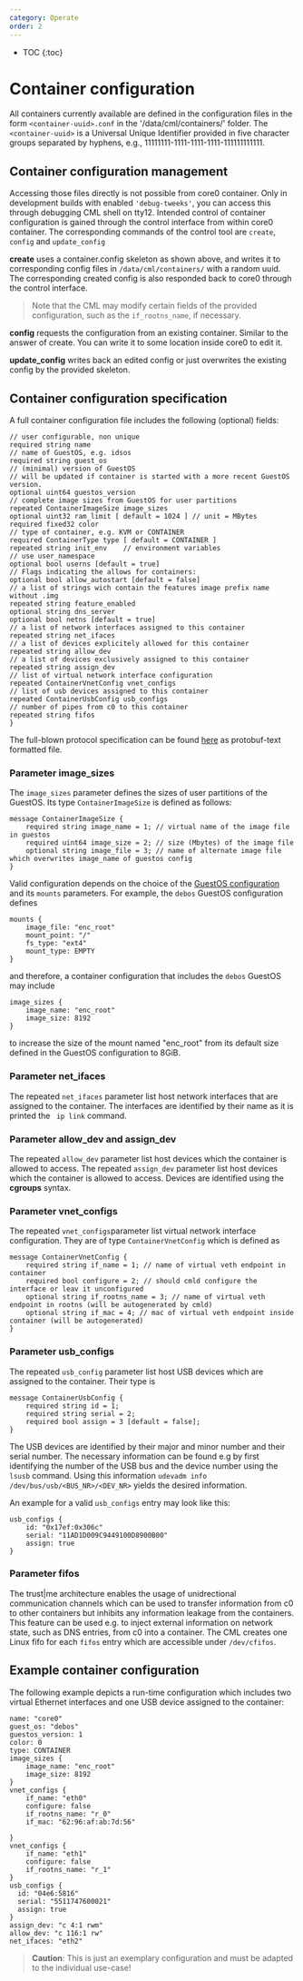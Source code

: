 ```yaml
---
category: Operate
order: 2
---
```


- TOC
{:toc}

# Container configuration

All containers currently available are defined in the configuration files in the form `<container-uuid>.conf` in the '/data/cml/containers/' folder. The `<container-uuid>` is a Universal Unique Identifier provided in five character groups separated by hyphens, e.g., 11111111-1111-1111-1111-111111111111.

## Container configuration management
Accessing those files directly is not possible from core0 container.
Only in development builds with enabled `'debug-tweeks'`, you can access this
through debugging CML shell on tty12.
Intended control of container configuration is gained through the control interface from within
core0 container.
The corresponding commands of the control tool are `create`, `config` and `update_config`

**create** uses a container.config skeleton as shown above, and writes it to corresponding
config files in `/data/cml/containers/` with a random uuid. The corresponding created config
is also responded back to core0 through the control interface.
> Note that the CML may modify certain fields of the provided configuration, such as the ```if_rootns_name```, if necessary.

**config** requests the configuration from an existing container. Similar to
the answer of create. You can write it to some location inside core0 to edit it.

**update_config**  writes back an edited config or just overwrites the existing
config by the provided skeleton.


## Container configuration specification

A full container configuration file includes the following (optional) fields:

```
// user configurable, non unique
required string name
// name of GuestOS, e.g. idsos
required string guest_os
// (minimal) version of GuestOS
// will be updated if container is started with a more recent GuestOS version.
optional uint64 guestos_version
// complete image sizes from GuestOS for user partitions
repeated ContainerImageSize image_sizes
optional uint32 ram_limit [ default = 1024 ] // unit = MBytes
required fixed32 color
// type of container, e.g. KVM or CONTAINER
required ContainerType type [ default = CONTAINER ]
repeated string init_env	// environment variables
// use user_namespace
optional bool userns [default = true]
// Flags indicating the allows for containers:
optional bool allow_autostart [default = false]
// a list of strings wich contain the features image prefix name without .img
repeated string feature_enabled
optional string dns_server
optional bool netns [default = true]
// a list of network interfaces assigned to this container
repeated string net_ifaces
// a list of devices explicitely allowed for this container
repeated string allow_dev
// a list of devices exclusively assigned to this container
repeated string assign_dev
// list of virtual network interface configuration
repeated ContainerVnetConfig vnet_configs
// list of usb devices assigned to this container 
repeated ContainerUsbConfig usb_configs
// number of pipes from c0 to this container
repeated string fifos
}
```

The full-blown protocol specification can be found [here](https://github.com/trustm3/device_fraunhofer_common_cml/blob/trustx-master/daemon/container.proto) as protobuf-text formatted file.


### Parameter image_sizes
The ```image_sizes``` parameter defines the sizes of user partitions of the GuestOS. Its type ```ContainerImageSize``` is defined as follows:

```
message ContainerImageSize {
	required string image_name = 1; // virtual name of the image file in guestos
	required uint64 image_size = 2; // size (Mbytes) of the image file
	optional string image_file = 3; // name of alternate image file which overwrites image_name of guestos config
}
```
Valid configuration depends on the choice of the [GuestOS configuration](operate/guestos_config) and its ```mounts``` parameters.
For example, the ```debos```  GuestOS configuration defines
```
mounts {
	image_file: "enc_root"
	mount_point: "/"
	fs_type: "ext4"
	mount_type: EMPTY
}
```
and therefore, a container configuration that includes the ```debos``` GuestOS
may include
```
image_sizes {
	image_name: "enc_root"
	image_size: 8192
}
```
to increase the size of the mount named "enc_root" from its default size defined in the GuestOS configuration to 8GiB.

### Parameter net_ifaces
The repeated ```net_ifaces``` parameter list host network interfaces that are assigned to the container. The interfaces are identified by their name as it is printed the ``` ip link``` command.

### Parameter allow_dev and assign_dev
The repeated ```allow_dev``` parameter list host devices which the container is allowed to access.
The repeated ```assign_dev``` parameter list host devices which the container is allowed to access.
Devices are identified using the **cgroups** syntax.

### Parameter vnet_configs
The repeated ```vnet_configs```parameter list virtual network interface configuration.
They are of type ```ContainerVnetConfig``` which is defined as

```
message ContainerVnetConfig {
	required string if_name = 1; // name of virtual veth endpoint in container
	required bool configure = 2; // should cmld configure the interface or leav it unconfigured
	optional string if_rootns_name = 3; // name of virtual veth endpoint in rootns (will be autogenerated by cmld)
	optional string if_mac = 4; // mac of virtual veth endpoint inside container (will be autogenerated)
}
```

### Parameter usb_configs
The repeated ```usb_config``` parameter list host USB devices which are assigned to the container.
Their type is 

```
message ContainerUsbConfig {
	required string id = 1;
	required string serial = 2;
	required bool assign = 3 [default = false];
}
```
The USB devices are identified by their major and minor number and their serial number. The necessary information can be found e.g by first identifying the number of the USB bus and the device number using the ```lsusb``` command.
Using this information ```udevadm info /dev/bus/usb/<BUS_NR>/<DEV_NR>``` yields the desired information.

An example for a valid ```usb_configs``` entry may look like this:
```
usb_configs {
	id: "0x17ef:0x306c"
	serial: "11AD1D009C9449100D8900B00"
	assign: true
}
```

### Parameter fifos
The trust|me architecture enables the usage of unidrectional communication channels which can be used to transfer information from c0 to other containers but inhibits any information leakage from the containers.
This feature can be used e.g. to inject external information on network state, such as DNS entries, from c0 into a container.
The CML creates one Linux fifo for each ```fifos``` entry which are accessible under ```/dev/cfifos```.


## Example container configuration

The following example depicts a run-time configuration which includes two virtual Ethernet interfaces and one USB device assigned to the container:

```
name: "core0"
guest_os: "debos"
guestos_version: 1
color: 0
type: CONTAINER
image_sizes {
	image_name: "enc_root"
	image_size: 8192
}
vnet_configs {
	if_name: "eth0"
	configure: false
	if_rootns_name: "r_0"
	if_mac: "62:96:af:ab:7d:56"

}
vnet_configs {
	if_name: "eth1"
	configure: false
	if_rootns_name: "r_1"
}
usb_configs {
  id: "04e6:5816"
  serial: "5511747600021"
  assign: true
}
assign_dev: "c 4:1 rwm"
allow_dev: "c 116:1 rw"
net_ifaces: "eth2"
```
> **Caution**: This is just an exemplary configuration and must be adapted to the individual use-case!
